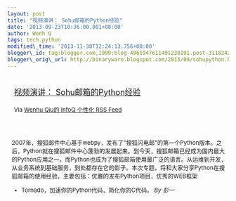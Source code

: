 ```yaml
--- 
layout: post 
title: "视频演讲： Sohu邮箱的Python经验" 
date: '2013-09-23T10:36:00.001+08:00' 
author: Wenh Q
tags: tech.python
modified\_time: '2013-11-30T12:24:13.756+08:00' 
blogger\_id: tag:blogger.com,1999:blog-4961947611491238191.post-3118242397645150164
blogger\_orig\_url: http://binaryware.blogspot.com/2013/09/sohupython.html
---
```

<div style="margin: 10px; padding: 5px;">

<div style="font-size: 18px;">

[视频演讲：
Sohu邮箱的Python经验](http://www.infoq.com/cn/presentations/sohu-mailbox-python-experience)

</div>

<div style="font-size: 13px;">

Via [Wenhu Qiu的 InfoQ 个性化 RSS Feed](http://www.infoq.com/cn/)

</div>

</div>

<div style="font-size: 13px; padding: 15px 0 10px 10px;">

2007年，搜狐邮件中心基于webpy，发布了"搜狐闪电邮"的第一个Python版本。之后，Python就在搜狐邮件中心蓬勃的发展起来。到今天，搜狐邮箱已经成为国内最大的Python应用之一。而Python也成为了搜狐邮箱使用最广泛的语言。从运维到开发，从业务系统到基础服务，到处都存在它的影子。本次专题，将和大家分享Python在搜狐邮箱的使用经验，主要包括：优雅的发布Python项目，优秀的WEB框架
- Tornado，加速你的Python代码，简化你的C代码。 *By 彭一*

</div>
